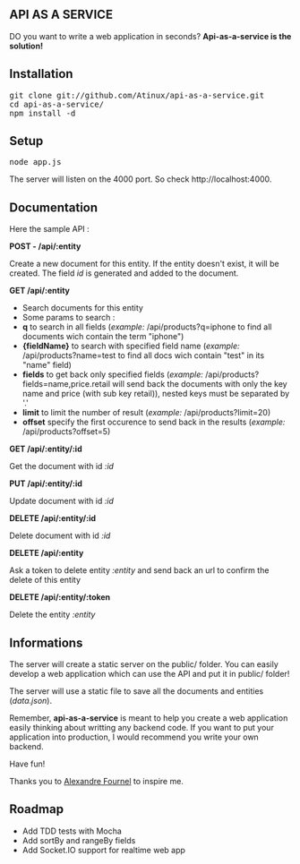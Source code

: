 API AS A SERVICE
----------------

DO you want to write a web application in seconds?
**Api-as-a-service is the solution!**

Installation
------------

<pre>
git clone git://github.com/Atinux/api-as-a-service.git
cd api-as-a-service/
npm install -d
</pre>

Setup
------

<pre>
node app.js
</pre>

The server will listen on the 4000 port. So check http://localhost:4000.

Documentation
-------------

Here the sample API :

**POST - /api/:entity**

Create a new document for this entity. If the entity doesn't exist, it will be created. The field *id* is generated and added to the document.

**GET /api/:entity**

- Search documents for this entity
- Some params to search :
 - **q** to search in all fields (*example:* /api/products?q=iphone to find all documents wich contain the term "iphone")
 - **{fieldName}** to search with specified field name (*example:* /api/products?name=test to find all docs wich contain "test" in its "name" field)
 - **fields** to get back only specified fields (*example:* /api/products?fields=name,price.retail will send back the documents with only the key name and price (with sub key retail)), nested keys must be separated by '.'
 - **limit** to limit the number of result (*example:* /api/products?limit=20)
 - **offset** specify the first occurence to send back in the results (*example:* /api/products?offset=5)

**GET /api/:entity/:id**

Get the document with id *:id*

**PUT /api/:entity/:id**

Update document with id *:id*

**DELETE /api/:entity/:id**

Delete document with id *:id*

**DELETE /api/:entity**

Ask a token to delete entity *:entity* and send back an url to confirm the delete of this entity

**DELETE /api/:entity/:token**

Delete the entity *:entity*

Informations
------------

The server will create a static server on the public/ folder.
You can easily develop a web application which can use the API and put it in public/ folder!

The server will use a static file to save all the documents and entities (*data.json*).

Remember, **api-as-a-service** is meant to help you create a web application easily thinking about writting any backend code.
If you want to put your application into production, I would recommend you write your own backend.

Have fun!

Thanks you to <a href="http://www.alexandrefournel.com/">Alexandre Fournel</a> to inspire me.

Roadmap
-------

- Add TDD tests with Mocha
- Add sortBy and rangeBy fields
- Add Socket.IO support for realtime web app
